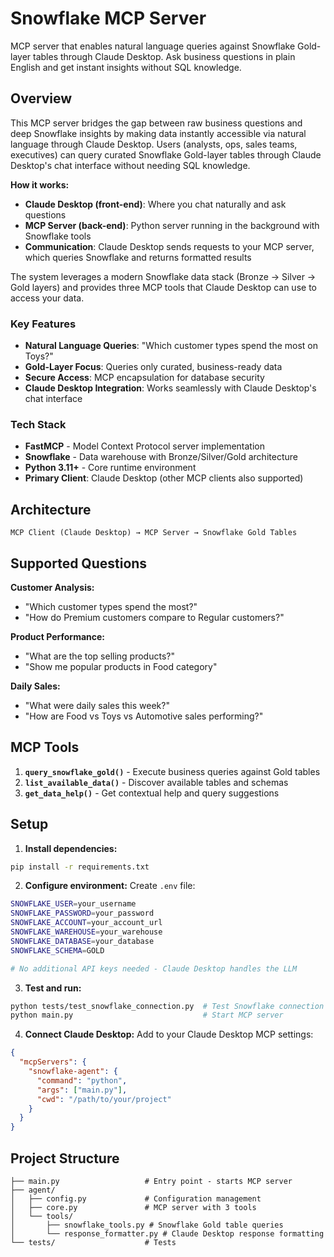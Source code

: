 # Snowflake MCP Server

MCP server that enables natural language queries against Snowflake Gold-layer tables through Claude Desktop. Ask business questions in plain English and get instant insights without SQL knowledge.

## Overview

This MCP server bridges the gap between raw business questions and deep Snowflake insights by making data instantly accessible via natural language through Claude Desktop. Users (analysts, ops, sales teams, executives) can query curated Snowflake Gold-layer tables through Claude Desktop's chat interface without needing SQL knowledge.

**How it works:**
- **Claude Desktop (front-end)**: Where you chat naturally and ask questions
- **MCP Server (back-end)**: Python server running in the background with Snowflake tools  
- **Communication**: Claude Desktop sends requests to your MCP server, which queries Snowflake and returns formatted results

The system leverages a modern Snowflake data stack (Bronze → Silver → Gold layers) and provides three MCP tools that Claude Desktop can use to access your data.

### Key Features
- **Natural Language Queries**: "Which customer types spend the most on Toys?"
- **Gold-Layer Focus**: Queries only curated, business-ready data
- **Secure Access**: MCP encapsulation for database security
- **Claude Desktop Integration**: Works seamlessly with Claude Desktop's chat interface

### Tech Stack
- **FastMCP** - Model Context Protocol server implementation
- **Snowflake** - Data warehouse with Bronze/Silver/Gold architecture
- **Python 3.11+** - Core runtime environment
- **Primary Client**: Claude Desktop (other MCP clients also supported)

## Architecture
```
MCP Client (Claude Desktop) → MCP Server → Snowflake Gold Tables
```

## Supported Questions

**Customer Analysis:**
- "Which customer types spend the most?"
- "How do Premium customers compare to Regular customers?"

**Product Performance:**
- "What are the top selling products?"
- "Show me popular products in Food category"

**Daily Sales:**
- "What were daily sales this week?"
- "How are Food vs Toys vs Automotive sales performing?"

## MCP Tools

1. **`query_snowflake_gold()`** - Execute business queries against Gold tables
2. **`list_available_data()`** - Discover available tables and schemas  
3. **`get_data_help()`** - Get contextual help and query suggestions

## Setup

1. **Install dependencies:**
```bash
pip install -r requirements.txt
```

2. **Configure environment:**
Create `.env` file:
```bash
SNOWFLAKE_USER=your_username
SNOWFLAKE_PASSWORD=your_password
SNOWFLAKE_ACCOUNT=your_account_url
SNOWFLAKE_WAREHOUSE=your_warehouse
SNOWFLAKE_DATABASE=your_database
SNOWFLAKE_SCHEMA=GOLD

# No additional API keys needed - Claude Desktop handles the LLM
```

3. **Test and run:**
```bash
python tests/test_snowflake_connection.py  # Test Snowflake connection
python main.py                             # Start MCP server
```

4. **Connect Claude Desktop:**
Add to your Claude Desktop MCP settings:
```json
{
  "mcpServers": {
    "snowflake-agent": {
      "command": "python",
      "args": ["main.py"],
      "cwd": "/path/to/your/project"
    }
  }
}
```

## Project Structure
```
├── main.py                   # Entry point - starts MCP server
├── agent/
│   ├── config.py             # Configuration management
│   ├── core.py               # MCP server with 3 tools
│   └── tools/
│       ├── snowflake_tools.py # Snowflake Gold table queries
│       └── response_formatter.py # Claude Desktop response formatting
└── tests/                    # Tests
```
